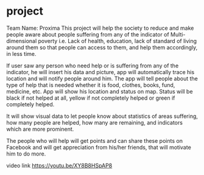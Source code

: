 # project



Team Name:	Proxima
This project will help the society to reduce and make people aware about people suffering from any of the indicator of Multi-dimensional poverty i.e. Lack of health, education, lack of standard of living around them so that people can access to them, and help them accordingly, in less time. 

If user saw any person who need help or is suffering from any of the indicator, he will insert his data and picture, app will automatically trace his location and will notify people around him. The app will tell people about the type of help that is needed whether it is food, clothes, books, fund, medicine, etc. App will show his location and status on map. Status will be black if not helped at all, yellow if not completely helped or green if completely helped.

It will show visual data to let people know about statistics of areas suffering, how many people are helped, how many are remaining, and indicators which are more prominent.

The people who will help will get points and can share these points on Facebook and will get appreciation from his/her friends, that will motivate him to do more.



video link
https://youtu.be/XY8B8HSpAP8
